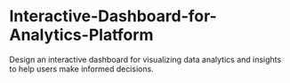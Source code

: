 # Interactive-Dashboard-for-Analytics-Platform
Design an interactive dashboard for visualizing data analytics and insights to help users make informed decisions.
